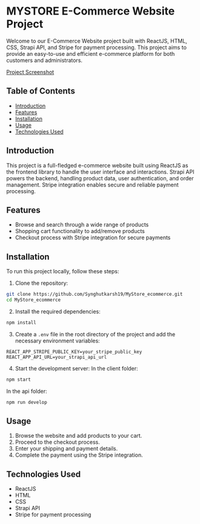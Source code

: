 # MYSTORE E-Commerce Website Project 

Welcome to our E-Commerce Website project built with ReactJS, HTML, CSS, Strapi API, and Stripe for payment processing. This project aims to provide an easy-to-use and efficient e-commerce platform for both customers and administrators.

[Project Screenshot](project_ss1.png)

## Table of Contents

- [Introduction](#introduction)
- [Features](#features)
- [Installation](#installation)
- [Usage](#usage)
- [Technologies Used](#technologies-used)

## Introduction

This project is a full-fledged e-commerce website built using ReactJS as the frontend library to handle the user interface and interactions. Strapi API powers the backend, handling product data, user authentication, and order management. Stripe integration enables secure and reliable payment processing.

## Features

- Browse and search through a wide range of products
- Shopping cart functionality to add/remove products
- Checkout process with Stripe integration for secure payments

## Installation

To run this project locally, follow these steps:

1. Clone the repository:

```bash
git clone https://github.com/Synghutkarsh19/MyStore_ecommerce.git
cd MyStore_ecommerce
```

2. Install the required dependencies:

```bash
npm install
```

3. Create a `.env` file in the root directory of the project and add the necessary environment variables:

```
REACT_APP_STRIPE_PUBLIC_KEY=your_stripe_public_key
REACT_APP_API_URL=your_strapi_api_url
```

4. Start the development server:
   In the client folder:
```bash
npm start
```
  In the api folder:
```bash
npm run develop
```

## Usage

1. Browse the website and add products to your cart.
2. Proceed to the checkout process.
3. Enter your shipping and payment details.
4. Complete the payment using the Stripe integration.

## Technologies Used

- ReactJS
- HTML
- CSS
- Strapi API
- Stripe for payment processing

